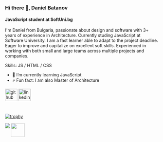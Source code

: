 ### Hi there 👋, Daniel Batanov
#### JavaScript student at SoftUni.bg
I'm Daniel from Bulgaria, passionate about design and software with 3+ years of experience in Architecture. Currently studing JavaScript at Software University. I am a fast learner able to adapt to the project deadline. Eager to improve and capitalize on excellent soft skills. Experienced in working with both small and large teams across multiple projects and companies.

Skills: JS / HTML / CSS

- 🌱 I’m currently learning JavaScript 
- ⚡ Fun fact: I am also Master of Architecture 

[<img src='https://cdn.jsdelivr.net/npm/simple-icons@3.0.1/icons/github.svg' alt='github' height='40'>](https://github.com/batanoffs)  [<img src='https://cdn.jsdelivr.net/npm/simple-icons@3.0.1/icons/linkedin.svg' alt='linkedin' height='40'>](https://www.linkedin.com/in/https://www.linkedin.com/in/daniel-batanov-6799b31a3//)  
#
[![trophy](https://github-profile-trophy.vercel.app/?username=batanoffs)](https://github.com/ryo-ma/github-profile-trophy)

<img align="left" src="https://github-readme-stats.vercel.app/api?username=batanoffs&show_icons=true&theme=radical" />
<img align="left" width = "45" src="https://github-readme-stats.vercel.app/api/top-langs/?username=batanoffs)](https://github.com/anuraghazra/github-readme-stats"/>
